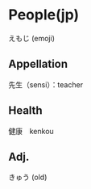 # People(jp)

えもじ (emoji)

## Appellation

先生（sensi）：teacher


## Health

健康　kenkou

## Adj.

きゅう (old)
